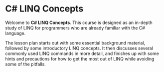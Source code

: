 # C# LINQ Concepts
Welcome to **C# LINQ Concepts**. This course is designed as an in-depth study of LINQ for programmers who are already familiar with the C# language.

The lesson plan starts out with some essential background material, followed by some introductory LINQ concepts. It then discusses several commonly used LINQ commands in more detail, and finishes up with some hints and precautions for how to get the most out of LINQ while avoiding some of the pitfalls.
